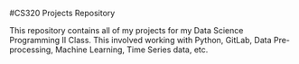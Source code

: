 #CS320 Projects Repository

This repository contains all of my projects for my Data Science Programming II Class. This involved working with Python, GitLab, Data Pre-processing, Machine Learning, Time Series data, etc.
